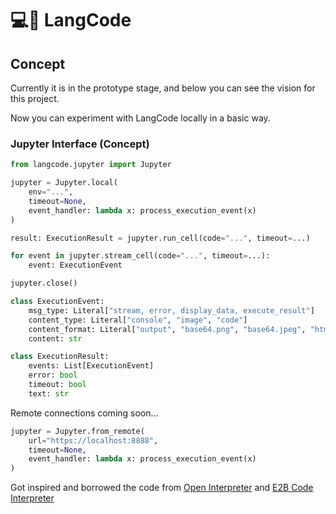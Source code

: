 # 💻🔗 LangCode

## Concept

Currently it is in the prototype stage, and below you can see the vision for this project.

Now you can experiment with LangCode locally in a basic way.

### Jupyter Interface (Concept)

```python
from langcode.jupyter import Jupyter

jupyter = Jupyter.local(
    env="...",
    timeout=None,
    event_handler: lambda x: process_execution_event(x)
)

result: ExecutionResult = jupyter.run_cell(code="...", timeout=...)

for event in jupyter.stream_cell(code="...", timeout=...):
    event: ExecutionEvent

jupyter.close()
```

```python
class ExecutionEvent:
    msg_type: Literal["stream, error, display_data, execute_result"]
    content_type: Literal["console", "image", "code"]
    content_format: Literal["output", "base64.png", "base64.jpeg", "html", "javascript"]
    content: str

class ExecutionResult:
    events: List[ExecutionEvent]
    error: bool
    timeout: bool
    text: str
```

Remote connections coming soon...

```python
jupyter = Jupyter.from_remote(
    url="https://localhost:8888",
    timeout=None,
    event_handler: lambda x: process_execution_event(x)
)
```

Got inspired and borrowed the code from [Open Interpreter](https://github.com/OpenInterpreter/open-interpreter) and [E2B Code Interpreter](https://github.com/e2b-dev/code-interpreter)
